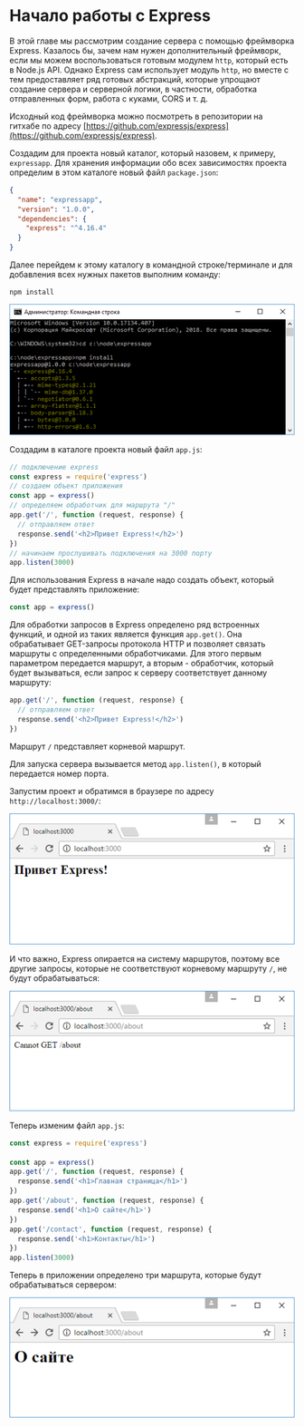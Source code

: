 # Начало работы с Express

В этой главе мы рассмотрим создание сервера с помощью фреймворка Express. Казалось бы, зачем нам нужен дополнительный фреймворк, если мы можем воспользоваться готовым модулем `http`, который есть в Node.js API. Однако Express сам использует модуль `http`, но вместе с тем предоставляет ряд готовых абстракций, которые упрощают создание сервера и серверной логики, в частности, обработка отправленных форм, работа с куками, CORS и т. д.

Исходный код фреймворка можно посмотреть в репозитории на гитхабе по адресу [https://github.com/expressjs/express](https://github.com/expressjs/express).

Создадим для проекта новый каталог, который назовем, к примеру, `expressapp`. Для хранения информации обо всех зависимостях проекта определим в этом каталоге новый файл `package.json`:

```json
{
  "name": "expressapp",
  "version": "1.0.0",
  "dependencies": {
    "express": "^4.16.4"
  }
}
```

Далее перейдем к этому каталогу в командной строке/терминале и для добавления всех нужных пакетов выполним команду:

```
npm install
```

![4.1.png](4.1.png)

Создадим в каталоге проекта новый файл `app.js`:

```js
// подключение express
const express = require('express')
// создаем объект приложения
const app = express()
// определяем обработчик для маршрута "/"
app.get('/', function (request, response) {
  // отправляем ответ
  response.send('<h2>Привет Express!</h2>')
})
// начинаем прослушивать подключения на 3000 порту
app.listen(3000)
```

Для использования Express в начале надо создать объект, который будет представлять приложение:

```js
const app = express()
```

Для обработки запросов в Express определено ряд встроенных функций, и одной из таких является функция `app.get()`. Она обрабатывает GET-запросы протокола HTTP и позволяет связать маршруты с определенными обработчиками. Для этого первым параметром передается маршрут, а вторым - обработчик, который будет вызываться, если запрос к серверу соответствует данному маршруту:

```js
app.get('/', function (request, response) {
  // отправляем ответ
  response.send('<h2>Привет Express!</h2>')
})
```

Маршрут `/` представляет корневой маршрут.

Для запуска сервера вызывается метод `app.listen()`, в который передается номер порта.

Запустим проект и обратимся в браузере по адресу `http://localhost:3000/`:

![4.2.png](4.2.png)

И что важно, Express опирается на систему маршрутов, поэтому все другие запросы, которые не соответствуют корневому маршруту `/`, не будут обрабатываться:

![4.3.png](4.3.png)

Теперь изменим файл `app.js`:

```js
const express = require('express')

const app = express()
app.get('/', function (request, response) {
  response.send('<h1>Главная страница</h1>')
})
app.get('/about', function (request, response) {
  response.send('<h1>О сайте</h1>')
})
app.get('/contact', function (request, response) {
  response.send('<h1>Контакты</h1>')
})
app.listen(3000)
```

Теперь в приложении определено три маршрута, которые будут обрабатываться сервером:

![4.4.png](4.4.png)
